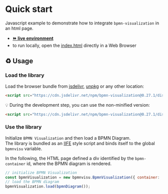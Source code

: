 # Quick start

Javascript example to demonstrate how to integrate `bpmn-visualization` in an html page.
- [__⏩ live environment__](https://cdn.statically.io/gh/process-analytics/bpmn-visualization-examples/master/tutorials/quick-start/index.html)
- to run locally, open the [index.html](index.html) directly in a Web Browser

## ♻️ Usage

### Load the library
Load the browser bundle from [jsdelivr](https://www.jsdelivr.com/package/npm/bpmn-visualization), [unpkg](https://unpkg.com/browse/bpmn-visualization)
or any other location:
```html
<script src="https://cdn.jsdelivr.net/npm/bpmn-visualization@0.27.1/dist/bpmn-visualization.min.js"></script>
```

💡 During the development step, you can use the non-minified version:
```html
<script src="https://cdn.jsdelivr.net/npm/bpmn-visualization@0.27.1/dist/bpmn-visualization.js"></script>
```

### Use the library

Initialize `BPMN Visualization` and then load a BPMN Diagram. \
The library is bundled as an [IIFE](https://developer.mozilla.org/en-US/docs/Glossary/IIFE) style script and binds itself to the global `bpmnvisu` variable.

In the following, the HTML page defined a div identified by the `bpmn-container` id, where the BPMN diagram is rendered. 

```javascript
// initialize BPMN Visualization
const bpmnVisualization = new bpmnvisu.BpmnVisualization({ container: 'bpmn-container' });
// load the BPMN diagram
bpmnVisualization.load(bpmnDiagram());
```


